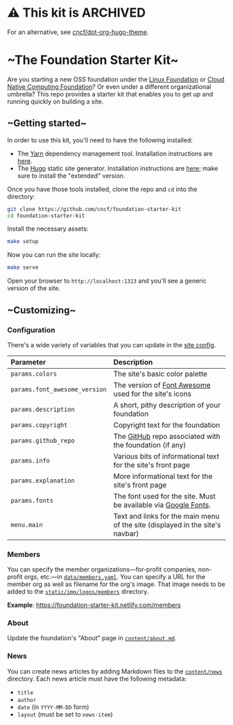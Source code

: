 # :warning: This kit is ARCHIVED

For an alternative, see [cncf/dot-org-hugo-theme](https://github.com/cncf/dot-org-hugo-theme/).

# ~The Foundation Starter Kit~

Are you starting a new OSS foundation under the [Linux Foundation](https://linuxfoundation.org) or [Cloud Native Computing Foundation](https://cncf.io)? Or even under a different organizational umbrella? This repo provides a starter kit that enables you to get up and running quickly on building a site.

## ~Getting started~

In order to use this kit, you'll need to have the following installed:

* The [Yarn](https://yarnpkg.com/en/) dependency management tool. Installation instructions are [here](https://yarnpkg.com/en/docs/install#mac-stable).
* The [Hugo](https://gohugo.io) static site generator. Installation instructions are [here](https://gohugo.io/getting-started/installing/); make sure to install the "extended" version.


Once you have those tools installed, clone the repo and `cd` into the directory:

```bash
git clone https://github.com/cncf/foundation-starter-kit
cd foundation-starter-kit
```

Install the necessary assets:

```bash
make setup
```

Now you can run the site locally:

```bash
make serve
```

Open your browser to `http://localhost:1313` and you'll see a generic version of the site.

## ~Customizing~

### Configuration

There's a wide variety of variables that you can update in the [site config](./config.toml).

Parameter | Description
:---------|:-----------
`params.colors` | The site's basic color palette
`params.font_awesome_version` | The version of [Font Awesome](https://fontawesome.com/) used for the site's icons
`params.description` | A short, pithy description of your foundation
`params.copyright` | Copyright text for the foundation
`params.github_repo` | The [GitHub](https://github.com) repo associated with the foundation (if any)
`params.info` | Various bits of informational text for the site's front page
`params.explanation` | More informational text for the site's front page
`params.fonts` | The font used for the site. Must be available via [Google Fonts](https://fonts.google.com).
`menu.main` | Text and links for the main menu of the site (displayed in the site's navbar)

### Members

You can specify the member organizations—for-profit companies, non-profit orgs, etc.—in [`data/members.yaml`](./data/members.yaml). You can specify a URL for the member org as well as filename for the org's image. That image needs to be added to the [`static/img/logos/members`](./static/img/logos/members) directory.

**Example**: https://foundation-starter-kit.netlify.com/members

### About

Update the foundation's "About" page in [`content/about.md`](./content/about.md).

### News

You can create news articles by adding Markdown files to the [`content/news`](./content/news) directory. Each news article must have the following metadata:

* `title`
* `author`
* `date` (in `YYYY-MM-DD` form)
* `layout` (must be set to `news-item`)

